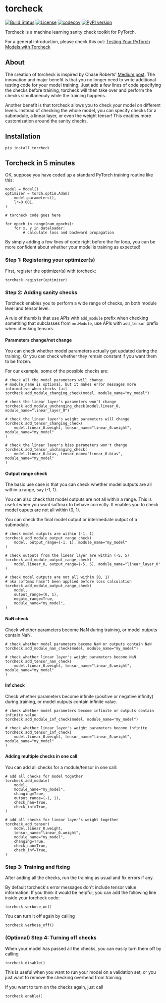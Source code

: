 # torcheck
[![Build Status](https://travis-ci.com/pengyan510/torcheck.svg?branch=master)](https://travis-ci.com/pengyan510/torcheck)
[![License](https://img.shields.io/badge/License-MIT-green.svg)](https://opensource.org/licenses/MIT)
[![codecov](https://codecov.io/gh/pengyan510/torcheck/branch/master/graph/badge.svg?token=Q8ADT16N8A)](https://codecov.io/gh/pengyan510/torcheck)
[![PyPI version](https://badge.fury.io/py/torcheck.svg)](https://badge.fury.io/py/torcheck)

Torcheck is a machine learning sanity check toolkit for PyTorch.

For a general introduction, please check this out: [Testing Your PyTorch Models with Torcheck](https://towardsdatascience.com/testing-your-pytorch-models-with-torcheck-cb689ecbc08c)

## About
The creation of torcheck is inspired by Chase Roberts' [Medium post](https://thenerdstation.medium.com/mltest-automatically-test-neural-network-models-in-one-function-call-eb6f1fa5019d). The innovation and major benefit is that you no longer
need to write additional testing code for your model training. Just add a few
lines of code specifying the checks before training, torcheck will then take over and
perform the checks simultaneouly while the training happens.

Another benefit is that torcheck allows you to check your model on different levels.
Instead of checking the whole model, you can specify checks for a submodule, a linear
layer, or even the weight tensor! This enables more customization around the sanity
checks.

## Installation
```
pip install torcheck
```

## Torcheck in 5 minutes
OK, suppose you have coded up a standard PyTorch training routine like this:
```
model = Model()
optimizer = torch.optim.Adam(
    model.parameters(),
    lr=0.001,
)

# torcheck code goes here

for epoch in range(num_epochs):
    for x, y in dataloader:
        # calculate loss and backward propagation
```

By simply adding a few lines of code right before the for loop, you can be more confident
about whether your model is training as expected!

### Step 1: Registering your optimizer(s)
First, register the optimizer(s) with torcheck:
```
torcheck.register(optimizer)
```

### Step 2: Adding sanity checks
Torcheck enables you to perform a wide range of checks, on both module level and tensor
level.

A rule of thumb is that use APIs with `add_module` prefix when checking something that
subclasses from `nn.Module`, use APIs with `add_tensor` prefix when checking tensors.

#### Parameters change/not change
You can check whether model parameters actually get updated during the training.
Or you can check whether they remain constant if you want them to be frozen.

For our example, some of the possible checks are:

```
# check all the model parameters will change
# module_name is optional, but it makes error messages more informative when checks fail
torcheck.add_module_changing_check(model, module_name="my_model")
```

```
# check the linear layer's parameters won't change
torcheck.add_module_unchanging_check(model.linear_0, module_name="linear_layer_0")
```

```
# check the linear layer's weight parameters will change
torcheck.add_tensor_changing_check(
    model.linear_0.weight, tensor_name="linear_0.weight", module_name="my_model"
)
```

```
# check the linear layer's bias parameters won't change
torcheck.add_tensor_unchanging_check(
    model.linear_0.bias, tensor_name="linear_0.bias", module_name="my_model"
)
```

#### Output range check
The basic use case is that you can check whether model outputs are all within a range,
say (-1, 1).

You can also check that model outputs are not all within a range. This is useful when
you want softmax to behave correctly. It enables you to check model ouputs are not all
within (0, 1).

You can check the final model output or intermediate output of a submodule.
```
# check model outputs are within (-1, 1)
torcheck.add_module_output_range_check(
    model, output_range=(-1, 1), module_name="my_model"
)
```

```
# check outputs from the linear layer are within (-5, 5)
torcheck.add_module_output_range_check(
    model.linear_0, output_range=(-5, 5), module_name="linear_layer_0"
)

```

```
# check model outputs are not all within (0, 1)
# aka softmax hasn't been applied before loss calculation
torcheck.add_module_output_range_check(
    model,
    output_range=(0, 1),
    negate_range=True,
    module_name="my_model",
)
```

#### NaN check
Check whether parameters become NaN during training, or model outputs contain NaN.

```
# check whether model parameters become NaN or outputs contain NaN
torcheck.add_module_nan_check(model, module_name="my_model")
```

```
# check whether linear layer's weight parameters become NaN
torcheck.add_tensor_nan_check(
    model.linear_0.weight, tensor_name="linear_0.weight", module_name="my_model"
)
```

#### Inf check
Check whether parameters become infinite (positive or negative infinity) during training,
or model outputs contain infinite value.

```
# check whether model parameters become infinite or outputs contain infinite value
torcheck.add_module_inf_check(model, module_name="my_model")
```

```
# check whether linear layer's weight parameters become infinite
torcheck.add_tensor_inf_check(
    model.linear_0.weight, tensor_name="linear_0.weight", module_name="my_model"
)
```

#### Adding multiple checks in one call
You can add all checks for a module/tensor in one call:
```
# add all checks for model together
torcheck.add_module(
    model,
    module_name="my_model",
    changing=True,
    output_range=(-1, 1),
    check_nan=True,
    check_inf=True,
)
```

```
# add all checks for linear layer's weight together
torcheck.add_tensor(
    model.linear_0.weight,
    tensor_name="linear_0.weight",
    module_name="my_model",
    changing=True,
    check_nan=True,
    check_inf=True,
)
```

### Step 3: Training and fixing
After adding all the checks, run the training as usual and fix errors if any.

By default torcheck's error messages don't include tensor value information. If you
think it would be helpful, you can add the following line inside your torcheck code:
```
torcheck.verbose_on()
```

You can turn it off again by calling
```
torcheck.verbose_off()
```

### (Optional) Step 4: Turning off checks
When your model has passed all the checks, you can easily turn them off by calling
```
torcheck.disable()
```
This is useful when you want to run your model on a validation set, or you just want to
remove the checking overhead from training.

If you want to turn on the checks again, just call
```
torcheck.enable()
```
